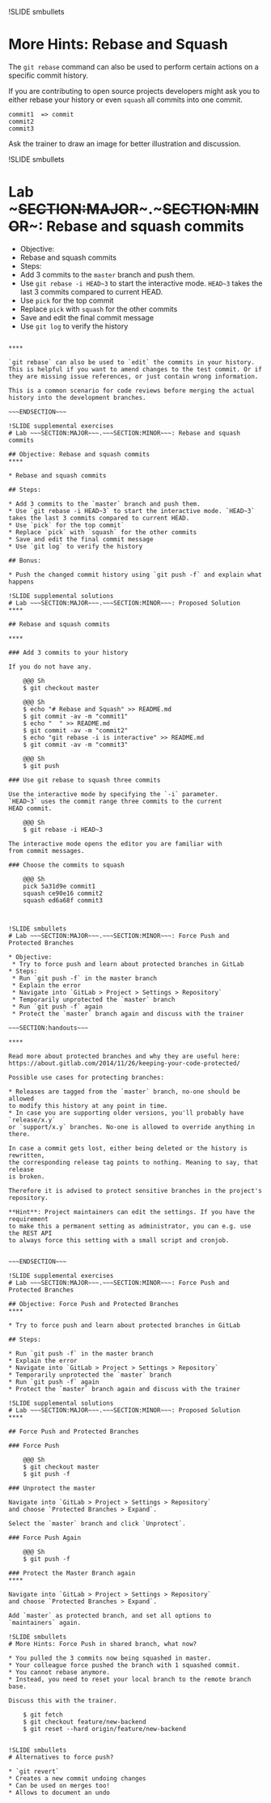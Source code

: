 !SLIDE smbullets
# More Hints: Rebase and Squash

The `git rebase` command can also be used to perform certain
actions on a specific commit history.

If you are contributing to open source projects developers
might ask you to either rebase your history or even `squash`
all commits into one commit.

    commit1  => commit
    commit2
    commit3

Ask the trainer to draw an image for better illustration and discussion.

!SLIDE smbullets
# Lab ~~~SECTION:MAJOR~~~.~~~SECTION:MINOR~~~: Rebase and squash commits

* Objective:
 * Rebase and squash commits
* Steps:
 * Add 3 commits to the `master` branch and push them.
 * Use `git rebase -i HEAD~3` to start the interactive mode. `HEAD~3` takes the last 3 commits compared to current HEAD.
 * Use `pick` for the top commit
 * Replace `pick` with `squash` for the other commits
 * Save and edit the final commit message
 * Use `git log` to verify the history

~~~SECTION:handouts~~~

****

`git rebase` can also be used to `edit` the commits in your history.
This is helpful if you want to amend changes to the test commit. Or if
they are missing issue references, or just contain wrong information.

This is a common scenario for code reviews before merging the actual
history into the development branches.

~~~ENDSECTION~~~

!SLIDE supplemental exercises
# Lab ~~~SECTION:MAJOR~~~.~~~SECTION:MINOR~~~: Rebase and squash commits

## Objective: Rebase and squash commits
****

* Rebase and squash commits

## Steps:

* Add 3 commits to the `master` branch and push them.
* Use `git rebase -i HEAD~3` to start the interactive mode. `HEAD~3` takes the last 3 commits compared to current HEAD.
* Use `pick` for the top commit`
* Replace `pick` with `squash` for the other commits
* Save and edit the final commit message
* Use `git log` to verify the history

## Bonus:

* Push the changed commit history using `git push -f` and explain what happens

!SLIDE supplemental solutions
# Lab ~~~SECTION:MAJOR~~~.~~~SECTION:MINOR~~~: Proposed Solution
****

## Rebase and squash commits

****

### Add 3 commits to your history

If you do not have any.

    @@@ Sh
    $ git checkout master

    @@@ Sh
    $ echo "# Rebase and Squash" >> README.md
    $ git commit -av -m "commit1"
    $ echo "  " >> README.md
    $ git commit -av -m "commit2"
    $ echo "git rebase -i is interactive" >> README.md
    $ git commit -av -m "commit3"

    @@@ Sh
    $ git push

### Use git rebase to squash three commits

Use the interactive mode by specifying the `-i` parameter.
`HEAD~3` uses the commit range three commits to the current
HEAD commit.

    @@@ Sh
    $ git rebase -i HEAD~3

The interactive mode opens the editor you are familiar with
from commit messages.

### Choose the commits to squash

    @@@ Sh
    pick 5a31d9e commit1
    squash ce90e16 commit2
    squash ed6a68f commit3



!SLIDE smbullets
# Lab ~~~SECTION:MAJOR~~~.~~~SECTION:MINOR~~~: Force Push and Protected Branches

* Objective:
 * Try to force push and learn about protected branches in GitLab
* Steps:
 * Run `git push -f` in the master branch
 * Explain the error
 * Navigate into `GitLab > Project > Settings > Repository`
 * Temporarily unprotected the `master` branch
 * Run `git push -f` again
 * Protect the `master` branch again and discuss with the trainer

~~~SECTION:handouts~~~

****

Read more about protected branches and why they are useful here:
https://about.gitlab.com/2014/11/26/keeping-your-code-protected/

Possible use cases for protecting branches:

* Releases are tagged from the `master` branch, no-one should be allowed
to modify this history at any point in time.
* In case you are supporting older versions, you'll probably have `release/x.y`
or `support/x.y` branches. No-one is allowed to override anything in there.

In case a commit gets lost, either being deleted or the history is rewritten,
the corresponding release tag points to nothing. Meaning to say, that release
is broken.

Therefore it is advised to protect sensitive branches in the project's repository.

**Hint**: Project maintainers can edit the settings. If you have the requirement
to make this a permanent setting as administrator, you can e.g. use the REST API
to always force this setting with a small script and cronjob.


~~~ENDSECTION~~~

!SLIDE supplemental exercises
# Lab ~~~SECTION:MAJOR~~~.~~~SECTION:MINOR~~~: Force Push and Protected Branches

## Objective: Force Push and Protected Branches
****

* Try to force push and learn about protected branches in GitLab

## Steps:

* Run `git push -f` in the master branch
* Explain the error
* Navigate into `GitLab > Project > Settings > Repository`
* Temporarily unprotected the `master` branch
* Run `git push -f` again
* Protect the `master` branch again and discuss with the trainer

!SLIDE supplemental solutions
# Lab ~~~SECTION:MAJOR~~~.~~~SECTION:MINOR~~~: Proposed Solution
****

## Force Push and Protected Branches

### Force Push

    @@@ Sh
    $ git checkout master
    $ git push -f

### Unprotect the master

Navigate into `GitLab > Project > Settings > Repository`
and choose `Protected Branches > Expand`.

Select the `master` branch and click `Unprotect`.

### Force Push Again

    @@@ Sh
    $ git push -f

### Protect the Master Branch again
****

Navigate into `GitLab > Project > Settings > Repository`
and choose `Protected Branches > Expand`.

Add `master` as protected branch, and set all options to
`maintainers` again.

!SLIDE smbullets
# More Hints: Force Push in shared branch, what now?

* You pulled the 3 commits now being squashed in master.
* Your colleague force pushed the branch with 1 squashed commit.
* You cannot rebase anymore.
* Instead, you need to reset your local branch to the remote branch base.

Discuss this with the trainer.

    $ git fetch
    $ git checkout feature/new-backend
    $ git reset --hard origin/feature/new-backend


!SLIDE smbullets    
# Alternatives to force push?

* `git revert`
* Creates a new commit undoing changes
* Can be used on merges too!
* Allows to document an undo
